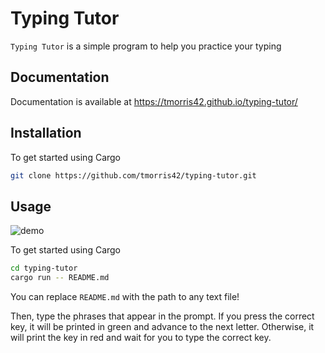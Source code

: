 # Typing Tutor
`Typing Tutor` is a simple program to help you practice your typing

## Documentation
Documentation is available at https://tmorris42.github.io/typing-tutor/

## Installation
To get started using Cargo
```bash
git clone https://github.com/tmorris42/typing-tutor.git
```

## Usage
![demo](https://user-images.githubusercontent.com/74878425/224018256-230b1ef8-8378-43cb-9da8-25e552366d38.gif)

To get started using Cargo
```bash
cd typing-tutor
cargo run -- README.md
```

You can replace `README.md` with the path to any text file!


Then, type the phrases that appear in the prompt.
If you press the correct key, it will be printed in green and advance to the next letter.
Otherwise, it will print the key in red and wait for you to type the correct key.
